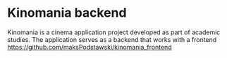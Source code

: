 # Kinomania backend
Kinomania is a cinema application project developed as part of academic studies. The application serves as a backend that works with a frontend https://github.com/maksPodstawski/kinomania_frontend

